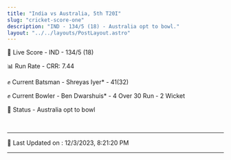 ```yaml
---
title: "India vs Australia, 5th T20I"
slug: "cricket-score-one"
description: "IND - 134/5 (18) - Australia opt to bowl."
layout: "../../layouts/PostLayout.astro"
---
```


🔴 Live Score - IND - 134/5 (18)  

📊 Run Rate - CRR: 7.44  

✊ Current Batsman - Shreyas Iyer* - 41(32)  

✊ Current Bowler - Ben Dwarshuis* - 4 Over 30 Run - 2 Wicket  

📑 Status - Australia opt to bowl

<br />

***

📝 Last Updated on : 12/3/2023, 8:21:20 PM

***

